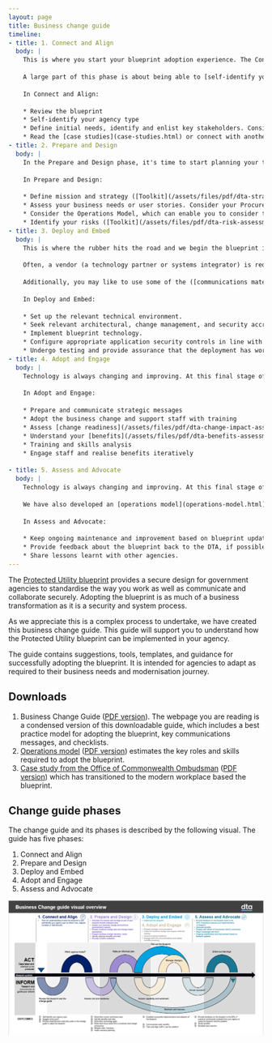 ```yaml
---
layout: page
title: Business change guide
timeline:
- title: 1. Connect and Align
  body: | 
    This is where you start your blueprint adoption experience. The Connect and Align phase is about setting you up with a clear understanding of the [the blueprint](/blueprint/index.html) and how to align it to your business needs.
    
    A large part of this phase is about being able to [self-identify your agency type](/assets/files/pdf/business-change-guide.pdf#page=8). We can also put you in touch with other agencies who have implemented technology based on the blueprint, which you can read about in our [case studies](case-studies.html).
    
    In Connect and Align:
    
    * Review the blueprint
    * Self-identify your agency type
    * Define initial needs, identify and enlist key stakeholders. Consider using our [personas](personas.html) to understand potential needs and benefits. 
    * Read the [case studies](case-studies.html) or connect with another agency who has undergone a prior implementation.
- title: 2. Prepare and Design
  body: | 
    In the Prepare and Design phase, it's time to start planning your transition to the blueprint. To arm yourself with the right information to develop an effective plan, this phase will take you through the relevant assessments you'll need to carry out to understand your starting point in terms of your business (systems and processes); your people (who will be impacted and how); and your technology. For example, you may like to assess your [technology maturity](/assets/files/pdf/dta-technology-maturity-assessment-toolkit.pdf).
    
    In Prepare and Design: 
    
    * Define mission and strategy ([Toolkit](/assets/files/pdf/dta-strategy-analysis-toolkit.pdf), [Template](/assets/files/xls/dta-strategy-analysis.xlsx))
    * Assess your business needs or user stories. Consider your Procurement Plan and what resources you will need for the transition. Based on this, prepare your Statement of Work and Section 23. 
    * Consider the Operations Model, which can enable you to consider the roles and costs involved in supporting your blueprint implementation. 
    * Identify your risks ([Toolkit](/assets/files/pdf/dta-risk-assessment-toolkit.pdf), [Template](/assets/files/pdf/dta-risk-assessment.xlsx)) or change impact ([Toolkit](/assets/files/pdf/dta-change-impact-assessment-toolkit.pdf), [Template](/assets/files/pdf/dta-change-impact-assessment.xlsx))
- title: 3. Deploy and Embed
  body: | 
    This is where the rubber hits the road and we begin the blueprint implementation. The Deploy and Embed phase is designed to support you to adopt a Modern Workplace on the blueprint design, which is available to use in your agency's ICT environment and plan for business change.
   
    Often, a vendor (a technology partner or systems integrator) is required to assist the customer through the technology aspects of this process, while an organisational change management partner could assist you roll out and plan the change. 
   
    Additionally, you may like to use some of the ([communications material](/assets/files//pdf/business-change-guide.pdf#page=14)) we have provided to develop messaging to sell the implementation to your various stakeholder groups.
   
    In Deploy and Embed:
   
    * Set up the relevant technical environment.
    * Seek relevant architectural, change management, and security accreditation for the deployment.
    * Implement blueprint technology.
    * Configure appropriate application security controls in line with the blueprint and Information Security Manual (ISM). 
    * Undergo testing and provide assurance that the deployment has worked.
- title: 4. Adopt and Engage
  body: | 
    Technology is always changing and improving. At this final stage of the engagement, we would appreciate your participation in helping us continually improve the blueprint adoption experience. By actively engaging with the Whole of Government community you will make the experience better for future adaptations and new agency adopters. We have also developed an [operations model](operations-model.html) which outlines and cost estimates the key roles and skills required to adopt the blueprint in agencies.
    
    In Adopt and Engage:
    
    * Prepare and communicate strategic messages
    * Adopt the business change and support staff with training
    * Assess [change readiness](/assets/files/pdf/dta-change-impact-assessment.xlsx)
    * Understand your [benefits](/assets/files/pdf/dta-benefits-assessment-toolkit.pdf)
    * Training and skills analysis
    * Engage staff and realise benefits iteratively

- title: 5. Assess and Advocate
  body: | 
    Technology is always changing and improving. At this final stage of the engagement, we would appreciate your participation in helping us continually improve the blueprint adoption experience. By actively engaging with the Whole of Government community, sharing your learnings on the Community Portal, and participating in evaluation of the blueprint, you will make the experience better for future adaptations and new agency adopters. 
   
    We have also developed an [operations model](operations-model.html) which outlines and cost estimates the key roles and skills required to adopt the blueprint in agencies. 
    
    In Assess and Advocate:
    
    * Keep ongoing maintenance and improvement based on blueprint updates. We update the blueprint regularly to align with the ISM and new Microsoft product features. 
    * Provide feedback about the blueprint back to the DTA, if possible.
    * Share lessons learnt with other agencies.  
---
```


The [Protected Utility blueprint](/blueprint/index.html) provides a secure design for government agencies to standardise the way you work as well as communicate and collaborate securely. Adopting the blueprint is as much of a business transformation as it is a security and system process. 

As we appreciate this is a complex process to undertake, we have created this business change guide. This guide will support you to understand how the Protected Utility blueprint can be implemented in your agency. 

The guide contains suggestions, tools, templates, and guidance for successfully adopting the blueprint. It is intended for agencies to adapt as required to their business needs and modernisation journey.

## Downloads

1.	Business Change Guide ([PDF version](/assets/files/pdf/business-change-guide.pdf)). The webpage you are reading is a condensed version of this downloadable guide, which includes a best practice model for adopting the blueprint, key communications messages, and checklists.
2.	[Operations model](/about/engagement/operations-model.html) ([PDF version](/assets/files/pdf/dta-op-model-guide.pdf)) estimates the key roles and skills required to adopt the blueprint.
3. [Case study from the Office of Commonwealth Ombudsman](/about/engagement/case-studies.html) ([PDF version](/assets/files/pdf/business-change-guide.pdf#page=11)) which has transitioned to the modern workplace based the blueprint.

## Change guide phases

The change guide and its phases is described by the following visual. The guide has five phases: 

1. Connect and Align
2. Prepare and Design
3. Deploy and Embed
4. Adopt and Engage
5. Assess and Advocate

[![Business change guide visual overview](/assets/images/business-change-guide.png)](/assets/images/business-change-guide.png)

